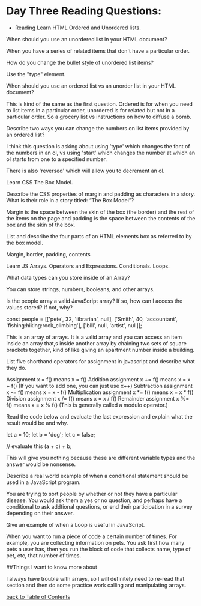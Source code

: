 # Day Three Reading Questions:

- Reading Learn HTML
Ordered and Unordered lists.

When should you use an unordered list in your HTML document?

When you have a series of related items that don't have a particular order.

How do you change the bullet style of unordered list items?

Use the "type" element.

When should you use an ordered list vs an unorder list in your HTML document?

This is kind of the same as the first question. Ordered is for when you need to list items in a particular order, unordered is for related but not in a particular order. So a grocery list vs instructions on how to diffuse a bomb.

Describe two ways you can change the numbers on list items provided by an ordered list?

I think this question is asking about using 'type' which changes the font of the numbers in an ol, vs using 'start' which changes the number at which an ol starts from one to a specified number.

There is also 'reversed' which will allow you to decrement an ol.

Learn CSS
The Box Model.

Describe the CSS properties of margin and padding as characters in a story. What is their role in a story titled: “The Box Model”?

Margin is the space between the skin of the box (the border) and the rest of the items on the page and padding is the space between the contents of the box and the skin of the box.

List and describe the four parts of an HTML elements box as referred to by the box model.

Margin, border, padding, contents

Learn JS
Arrays. Operators and Expressions. Conditionals. Loops.

What data types can you store inside of an Array?

You can store strings, numbers, booleans, and other arrays.

Is the people array a valid JavaScript array? If so, how can I access the values stored? If not, why?


 const people = [['pete', 32, 'librarian', null], ['Smith', 40, 'accountant', 'fishing:hiking:rock_climbing'], ['bill', null, 'artist', null]];

This is an array of arrays. It is a valid array and you can access an item inside an array that,s inside another array by chaining two sets of square brackets together, kind of like giving an apartment number inside a building.

List five shorthand operators for assignment in javascript and describe what they do.

Assignment x = f() means	x = f()
Addition assignment	x += f() means x = x + f() (If you want to add one, you can just use x++)
Subtraction assignment	x -= f() means	x = x - f()
Multiplication assignment	x *= f() means	x = x * f()
Division assignment	x /= f() means	x = x / f()
Remainder assignment	x %= f()	means x = x % f() (This is generally called a modulo operator.)

Read the code below and evaluate the last expression and explain what the result would be and why.

 let a = 10;
 let b = 'dog';
 let c = false;

 // evaluate this
 (a + c) + b;

 This will give you nothing because these are different variable types and the answer would be nonsense.


Describe a real world example of when a conditional statement should be used in a JavaScript program.

You are trying to sort people by whether or not they have a particular disease. You would ask them a yes or no question, and perhaps have a conditional to ask addtional questions, or end their participation in a survey depending on their answer.

Give an example of when a Loop is useful in JavaScript.

When you want to run a piece of code a certain number of times. For example, you are collecting information on pets. You ask first how many pets a user has, then you run the block of code that collects name, type of pet, etc, that number of times.

##Things I want to know more about

I always have trouble with arrays, so I will definitely need to re-read that section and then do some practice work calling and manipulating arrays. 

[back to Table of Contents](./README.md)